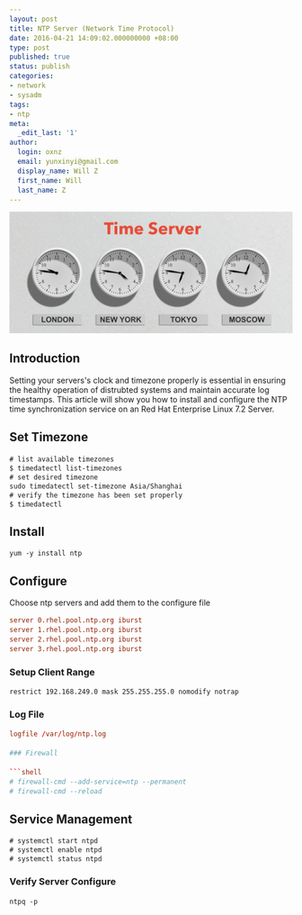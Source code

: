 ```yaml
---
layout: post
title: NTP Server (Network Time Protocol)
date: 2016-04-21 14:09:02.000000000 +08:00
type: post
published: true
status: publish
categories:
- network
- sysadm
tags:
- ntp
meta:
  _edit_last: '1'
author:
  login: oxnz
  email: yunxinyi@gmail.com
  display_name: Will Z
  first_name: Will
  last_name: Z
---
```


![NTP Server](/assets/ntp-server.png)

## Introduction

Setting your servers's clock and timezone properly is essential in ensuring the healthy operation of distrubted systems and maintain accurate log timestamps. This article will show you how to install and configure the NTP time synchronization service on an Red Hat Enterprise Linux 7.2 Server.

<!--more-->

## Set Timezone


```shell
# list available timezones
$ timedatectl list-timezones
# set desired timezone
sudo timedatectl set-timezone Asia/Shanghai
# verify the timezone has been set properly
$ timedatectl
```

## Install

```shell
yum -y install ntp
```

## Configure

Choose ntp servers and add them to the configure file

```conf
server 0.rhel.pool.ntp.org iburst
server 1.rhel.pool.ntp.org iburst
server 2.rhel.pool.ntp.org iburst
server 3.rhel.pool.ntp.org iburst
```

### Setup Client Range

```
restrict 192.168.249.0 mask 255.255.255.0 nomodify notrap
```

### Log File

```conf
logfile /var/log/ntp.log

### Firewall

```shell
# firewall-cmd --add-service=ntp --permanent
# firewall-cmd --reload
```

## Service Management

```shell
# systemctl start ntpd
# systemctl enable ntpd
# systemctl status ntpd
```

### Verify Server Configure

```shell
ntpq -p
```
